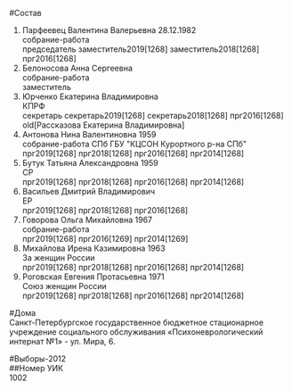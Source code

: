 #Состав  
1. Парфеевец Валентина Валерьевна 28.12.1982  
    собрание-работа  
    председатель заместитель2019[1268] заместитель2018[1268] прг2016[1268]  
2. Белоносова Анна Сергеевна  
    собрание-работа  
    заместитель  
3. Юрченко Екатерина Владимировна  
    КПРФ  
    секретарь секретарь2019[1268] секретарь2018[1268] прг2016[1268] old[Рассказова Екатерина Владимировна]  
4. Антонова Нина Валентиновна 1959  
    собрание-работа СПб ГБУ "КЦСОН Курортного р-на СПб"  
    прг2019[1268] прг2018[1268] прг2016[1268] прг2014[1268]  
5. Бутук Татьяна Александровна 1959  
    СР  
    прг2019[1268] прг2018[1268] прг2016[1268] прг2014[1268]  
6. Васильев Дмитрий Владимирович  
    ЕР  
    прг2019[1268] прг2018[1268] прг2016[1268]  
7. Говорова Ольга Михайловна 1967  
    собрание-работа  
    прг2019[1268] прг2016[1269] прг2014[1269]  
8. Михайлова Ирена Казимировна 1963  
    За женщин России  
    прг2019[1268] прг2018[1268] прг2016[1268] прг2014[1268]  
9. Роговская Евгения Протасьевна 1971  
    Союз женщин России  
    прг2019[1268] прг2018[1268] прг2016[1268] прг2014[1268]  
  
#Дома  
Санкт-Петербургское государственное бюджетное  стационарное учреждение социального обслуживания «Психоневрологический интернат №1» - ул. Мира, 6.  
  
#Выборы-2012  
##Номер УИК  
1002  
